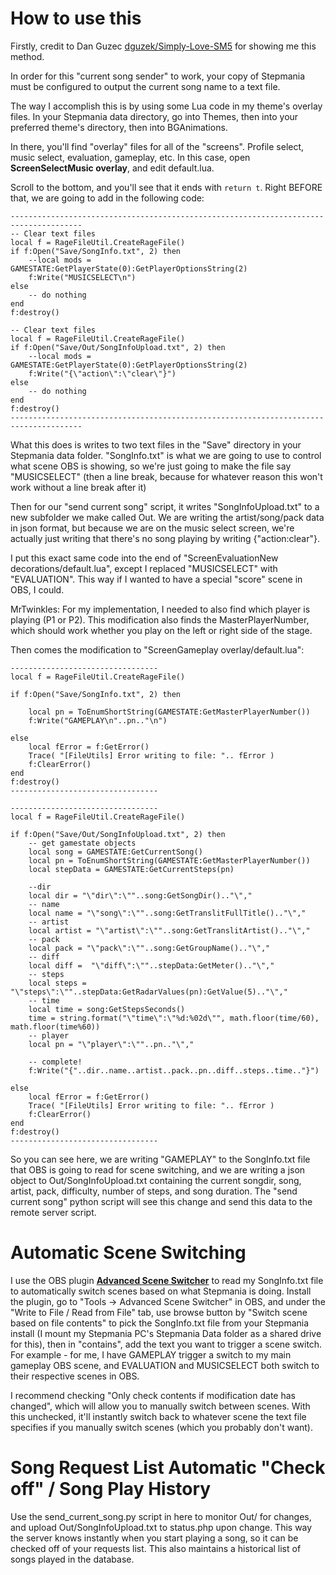 # How to use this

Firstly, credit to Dan Guzec [dguzek/Simply-Love-SM5](https://github.com/dguzek/Simply-Love-SM5) for showing me this method.

In order for this "current song sender" to work, your copy of Stepmania must be configured to output the current song name to a text file.

The way I accomplish this is by using some Lua code in my theme's overlay files. In your Stepmania data directory, go into Themes, then into your preferred theme's directory, then into BGAnimations.

In there, you'll find "overlay" files for all of the "screens". Profile select, music select, evaluation, gameplay, etc. In this case, open **ScreenSelectMusic overlay**, and edit default.lua.

Scroll to the bottom, and you'll see that it ends with `return t`. Right BEFORE that, we are going to add in the following code:

```
--------------------------------------------------------------------------------------
-- Clear text files
local f = RageFileUtil.CreateRageFile()
if f:Open("Save/SongInfo.txt", 2) then
	--local mods = GAMESTATE:GetPlayerState(0):GetPlayerOptionsString(2)
	f:Write("MUSICSELECT\n")
else
	-- do nothing
end
f:destroy()

-- Clear text files
local f = RageFileUtil.CreateRageFile()
if f:Open("Save/Out/SongInfoUpload.txt", 2) then
	--local mods = GAMESTATE:GetPlayerState(0):GetPlayerOptionsString(2)
	f:Write("{\"action\":\"clear\"}")
else
	-- do nothing
end
f:destroy()
--------------------------------------------------------------------------------------
```

What this does is writes to two text files in the "Save" directory in your Stepmania data folder. "SongInfo.txt" is what we are going to use to control what scene OBS is showing, so we're just going to make the file say "MUSICSELECT" (then a line break, because for whatever reason this won't work without a line break after it)

Then for our "send current song" script, it writes "SongInfoUpload.txt" to a new subfolder we make called Out. We are writing the artist/song/pack data in json format, but because we are on the music select screen, we're actually just writing that there's no song playing by writing {"action:clear"}.

I put this exact same code into the end of "ScreenEvaluationNew decorations/default.lua", except I replaced "MUSICSELECT" with "EVALUATION". This way if I wanted to have a special "score" scene in OBS, I could.

MrTwinkles: For my implementation, I needed to also find which player is playing (P1 or P2). This modification also finds the MasterPlayerNumber, which should work whether you play on the left or right side of the stage.

Then comes the modification to "ScreenGameplay overlay/default.lua":

```
---------------------------------
local f = RageFileUtil.CreateRageFile()

if f:Open("Save/SongInfo.txt", 2) then	

	local pn = ToEnumShortString(GAMESTATE:GetMasterPlayerNumber())
	f:Write("GAMEPLAY\n"..pn.."\n")

else
	local fError = f:GetError()
	Trace( "[FileUtils] Error writing to file: ".. fError )
	f:ClearError()
end
f:destroy()
---------------------------------

---------------------------------
local f = RageFileUtil.CreateRageFile()

if f:Open("Save/Out/SongInfoUpload.txt", 2) then	
	-- get gamestate objects
	local song = GAMESTATE:GetCurrentSong()
	local pn = ToEnumShortString(GAMESTATE:GetMasterPlayerNumber())
	local stepData = GAMESTATE:GetCurrentSteps(pn)
	
	--dir
	local dir = "\"dir\":\""..song:GetSongDir().."\","
	-- name
	local name = "\"song\":\""..song:GetTranslitFullTitle().."\","
	-- artist
	local artist = "\"artist\":\""..song:GetTranslitArtist().."\","
	-- pack
	local pack = "\"pack\":\""..song:GetGroupName().."\","
	-- diff
	local diff =  "\"diff\":\""..stepData:GetMeter().."\","
	-- steps
	local steps = "\"steps\":\""..stepData:GetRadarValues(pn):GetValue(5).."\","
	-- time
	local time = song:GetStepsSeconds()
	time = string.format("\"time\":\"%d:%02d\"", math.floor(time/60), math.floor(time%60))
	-- player
	local pn = "\"player\":\""..pn.."\","

	-- complete! 
	f:Write("{"..dir..name..artist..pack..pn..diff..steps..time.."}")

else
	local fError = f:GetError()
	Trace( "[FileUtils] Error writing to file: ".. fError )
	f:ClearError()
end
f:destroy()
---------------------------------
```

So you can see here, we are writing "GAMEPLAY" to the SongInfo.txt file that OBS is going to read for scene switching, and we are writing a json object to Out/SongInfoUpload.txt containing the current songdir, song, artist, pack, difficulty, number of steps, and song duration. The "send current song" python script will see this change and send this data to the remote server script.

# Automatic Scene Switching

I use the OBS plugin [**Advanced Scene Switcher**](https://obsproject.com/forum/resources/advanced-scene-switcher.395/) to read my SongInfo.txt file to automatically switch scenes based on what Stepmania is doing. Install the plugin, go to "Tools -> Advanced Scene Switcher" in OBS, and under the "Write to File / Read from File" tab, use browse button by "Switch scene based on file contents" to pick the SongInfo.txt file from your Stepmania install (I mount my Stepmania PC's Stepmania Data folder as a shared drive for this), then in "contains", add the text you want to trigger a scene switch. For example - for me, I have GAMEPLAY trigger a switch to my main gameplay OBS scene, and EVALUATION and MUSICSELECT both switch to their respective scenes in OBS.

I recommend checking "Only check contents if modification date has changed", which will allow you to manually switch between scenes. With this unchecked, it'll instantly switch back to whatever scene the text file specifies if you manually switch scenes (which you probably don't want).

# Song Request List Automatic "Check off" / Song Play History

Use the send_current_song.py script in here to monitor Out/ for changes, and upload Out/SongInfoUpload.txt to status.php upon change. This way the server knows instantly when you start playing a song, so it can be checked off of your requests list. This also maintains a historical list of songs played in the database.
